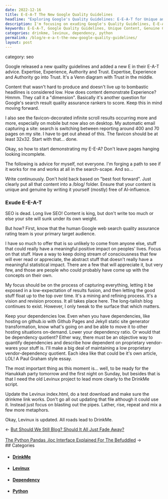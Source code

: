 ```yaml
---
date: 2022-12-16
title: E-E-A-T The New Google Quality Guidelines
headline: "Exploring Google's Quality Guidelines: E-E-A-T for Unique and Genuine Content"
description: I'm focusing on exuding Google's Quality Guidelines, E-E-A-T, by creating unique and genuine content that demonstrates my experience. I'm also keeping dependencies low and updating the Levinux index.html file, as well as making sure the DrinkMe script is accessible. Join me as I take you through my journey to follow Google's Quality Guidelines.
keywords: E-E-A-T, Google Quality Guidelines, Unique Content, Genuine Content, Experience, Dependencies, Levinux, index.html, DrinkMe, Script, Expertise, Authority, Trust, Favicon, 32x32
categories: drinkme, levinux, dependency, python
permalink: /blog/e-e-a-t-the-new-google-quality-guidelines/
layout: post
---
```


category: seo

Google released a new quality guidelines and added a new E in their E-A-T
advice. Expertise, Experience, Authority and Trust. Expertise, Experience and
Authority go into Trust. It's a Venn diagram with Trust in the middle.

Content that wasn't hard to produce and doesn't live up to bombastic headlines
is considered low. How does content demonstrate Experience? Hmmm. They call it
a "dimension". Basically it's another question for Google's search result
quality assurance rankers to score. Keep this in mind moving forward.

I also see the favicon-decorated infinite scroll results occurring more and
more, especially on mobile but now also on desktop. My automatic email
capturing a site: search is switching between reporting around 400 and 70 pages
on my site. I have to get out ahead of this. The favicon should be at least
32x32. Start with that... done.

Okay, so how to start demonstrating my E-E-A? Don't leave pages hanging looking
incomplete.

The following is advice for myself, not everyone. I'm forging a path to see if
it works for me and works at all in the search-scape. And so...

Write continuously. Don't hold back based on "best foot forward". Just clearly
put all that content into a /blog/ folder. Ensure that your content is unique
and genuine by writing it yourself (mostly) free of AI-influence.

### Exude E-E-A-T

SEO is dead. Long live SEO! Content is king, but don't write too much or else
your site will sunk under its own weight.

But how? First, know that the human Google web search quality assurance rating
team is your primary target audience.

I have so much to offer that is so unlikely to come from anyone else, stuff
that could really have a meaningful positive impact on peoples' lives. Focus on
that stuff. Have a way to keep doing stream of consciousness that few will ever
read or appreciate, the abstract stuff that doesn't really have a meaningful
statistical impact. There are a few that will appreciate it, but very few, and
those are people who could probably have come up with the concepts on their
own.

My focus should be on the process of capturing everything, letting it be
exposed in a low-expectation of results fusion, and then letting the good stuff
float up to the top over time. It's a mining and refining process. It's a
vision and revision process. It all takes place here. The long-tailish blog
continues to exist. However, I only tweak to the surface that which matters.

Keep your dependencies low. Even when you have dependencies, like hosting on
github.io with Github Pages and Jekyll static site generator transformation,
know what's going on and be able to move it to other hosting situations
on-demand. Lower your dependency ratio. Or would that be dependency quotient?
Either way, there must be an objective way to quantify dependencies and
describe how dependent on proprietary vendor-wares your stuff is. I'll make a
big deal of maintaining a low proprietary vendor-dependency quotient. Each idea
like that could be it's own article, LOL! A Paul Graham style essay.

The most important thing as this moment is... well, to be ready for the
Hanukkah party tomorrow and the first night on Sunday, but besides that is that
I need the old Levinux project to lead more clearly to the DrinkMe script.

Update the Levinux index.html, do a test download and make sure the drinkme
link works. Don't go all out updating that file although it could use it.
Instead just focus on blasting out the pipes. Lather, rise, repeat and mix a
few more metaphors.

Okay, Levinux is updated. All roads lead to DrinkMe.


<div class="arrow-links"><div class="post-nav-prev"><span class="arrow">&larr;&nbsp;</span><a href="/blog/but-should-we-still-blog-should-it-all-just-fade-away/">But Should We Still Blog? Should It All Just Fade Away?</a></div> &nbsp; <div class="post-nav-next"><a href="/blog/the-python-pandas-iloc-interface-explained-for-the-befuddled/">The Python Pandas .iloc Interface Explained For The Befuddled</a><span class="arrow">&nbsp;&rarr;</span></div></div>
## Categories

<ul>
<li><h4><a href='/drinkme/'>DrinkMe</a></h4></li>
<li><h4><a href='/levinux/'>Levinux</a></h4></li>
<li><h4><a href='/dependency/'>Dependency</a></h4></li>
<li><h4><a href='/python/'>Python</a></h4></li></ul>